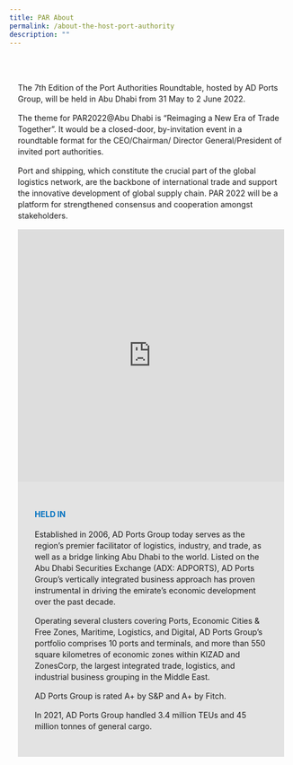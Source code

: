 ```yaml
---
title: PAR About
permalink: /about-the-host-port-authority
description: ""
---
```

<style type="text/css">
	body {font-size:14px;line-height:1.42857143;}
	h1, h2, h3, h4, h5, h6 {line-height:1.1;}
	a[href$=".pdf"] {margin-left:0;}
	a[href$=".pdf"]:before {display:none;}
	.content ol {font-size:inherit;}
	.content p {margin:0 0 15px;font-size:inherit;line-height:inherit;}
	.content li, .content ol li {margin:0;font-size:inherit;line-height:inherit;}
	.mobile {display:block!important;}
	.desktop {display:none!important;}
	.navbar-end, .is-search-bar {display:none;}
	#main-content .bp-section {padding:0;}
	#main-content .bp-section-pagetitle {display:none;}
	#main-content .bp-container {width:100%;max-width:100%;min-height:250px;padding:0!important;}
	#main-content .bp-container .row {margin:0;}
	#main-content .bp-container .col {padding:0;}
	#main-content .col.is-8 {width:100%;margin:0;}
	#main-content .col.is-2.has-side-nav {display:none;}
	#main-content .bp-dropdown-button {background:#0fa678;color:#fff;text-transform: uppercase;}
	#main-content .bp-dropdown-button:hover, #main-content .bp-dropdown-button:focus {color:#fff;text-decoration:none;}
	@media(min-width:1280px) {
		.mobile {display:none!important;}
		.desktop {display:block!important;}
	}
	
	.par-main {padding:35px 15px;margin:0 auto;}
	.par-main .par-list-none {list-style:none;margin:0;}
	@media(min-width:992px) {
		.par-main {max-width:970px;}
	}
	@media(min-width:1024px) {
		.par-main {padding:35px 0;}
	}
	@media(min-width:1440px) {
		.par-main {max-width:1280px;}
	}
	
	figure {margin:0!important;}
	figcaption {font-style:normal!important;text-align:left;}
	.par-map {display:flex;flex-wrap:wrap;background:#e3e3e3;}
	.par-map>iframe {width:100%;}
	.par-map>figcaption {width:100%;padding:30px;}
	.par-map>figcaption>h4 {font-size:14px;font-weight:700;color:#0071c0!important;text-transform:uppercase;}
	@media(min-width:1024px) {
		.par-map>iframe, .par-map>figcaption {width:50%;}
		.par-map>figcaption>h4 {font-size:20px;}
	}
</style>
<div class="par-main">
	<p>The 7th Edition of the Port Authorities Roundtable, hosted by AD Ports Group, will be held in Abu Dhabi from 31 May to 2 June 2022.</p>
	<p>The theme for PAR2022@Abu Dhabi is “Reimaging a New Era of Trade Together”. It would be a closed-door, by-invitation event in a roundtable format for the CEO/Chairman/ Director General/President of invited port authorities.</p>
	<p>Port and shipping, which constitute the crucial part of the global logistics network, are the backbone of international trade and support the innovative development of global supply chain. PAR 2022 will be a platform for strengthened consensus and cooperation amongst stakeholders.</p>
	<figure class="par-map">
		<iframe src="https://www.google.com/maps/embed?pb=!1m18!1m12!1m3!1d54036.647242413506!2d54.41224577919871!3d24.514567235733104!2m3!1f0!2f0!3f0!3m2!1i1024!2i768!4f13.1!3m3!1m2!1s0x3e5e66e1570f73ab%3A0xe2e6c91f52c93a8f!2sZayed%20Port!5e0!3m2!1sen!2ssg!4v1647831159983!5m2!1sen!2ssg" width="600" height="450" frameborder="0" style="border:0" allowfullscreen=""></iframe>
		<figcaption>
			<h4 dir="ltr">Held In</h4>
			<p>Established in 2006, AD Ports Group today serves as the region’s premier facilitator of logistics, industry, and trade, as well as a bridge linking Abu Dhabi to the world. Listed on the Abu Dhabi Securities Exchange (ADX: ADPORTS), AD Ports Group’s vertically integrated business approach has proven instrumental in driving the emirate’s economic development over the past decade.</p>
			<p>Operating several clusters covering Ports, Economic Cities & Free Zones, Maritime, Logistics, and Digital, AD Ports Group’s portfolio comprises 10 ports and terminals, and more than 550 square kilometres of economic zones within KIZAD and ZonesCorp, the largest integrated trade, logistics, and industrial business grouping in the Middle East.</p>
			<p>AD Ports Group is rated A+ by S&P and A+ by Fitch.</p>
			<p>In 2021, AD Ports Group handled 3.4 million TEUs and 45 million tonnes of general cargo.</p>
		</figcaption>
	</figure>
</div>